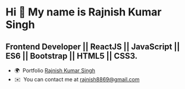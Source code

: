 # Hi 👋 My name is Rajnish Kumar Singh

## Frontend Developer || ReactJS || JavaScript || ES6 || Bootstrap || HTML5 || CSS3.

- 🌍  Portfolio [Rajnish Kumar Singh](https://rajnishsingh.tk/)
- ✉️  You can contact me at [rajnish8869@gmail.com](mailto:rajnish8869@gmail.com)
